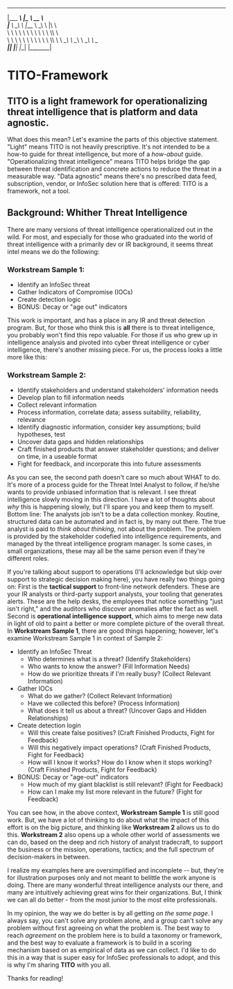  _________  ___  _________  ________     
|\___   ___\\  \|\___   ___\\   __  \    
\|___ \  \_\ \  \|___ \  \_\ \  \|\  \   
     \ \  \ \ \  \   \ \  \ \ \  \\\  \  
      \ \  \ \ \  \   \ \  \ \ \  \\\  \ 
       \ \__\ \ \__\   \ \__\ \ \_______\
        \|__|  \|__|    \|__|  \|_______|

# TITO-Framework

## TITO is a light framework for operationalizing threat intelligence that is platform and data agnostic.

What does this mean? Let's examine the parts of this objective statement. "Light" means TITO is not heavily prescriptive. It's not intended to be a how-to guide for threat intelligence, but more of a *how-about* guide. "Operationalizing threat intelligence" means TITO helps bridge the gap between threat identification and concrete actions to reduce the threat in a measurable way. "Data agnostic" means there's no prescribed data feed, subscription, vendor, or InfoSec solution here that is offered: TITO is a framework, not a tool. 

## Background: Whither Threat Intelligence 

There are many versions of threat intelligence operationalized out in the wild. For most, and especially for those who graduated into the world of threat intelligence with a primarily dev or IR background, it seems threat intel means we do the following:

### Workstream Sample 1: 
* Identify an InfoSec threat
* Gather Indicators of Compromise (IOCs)
* Create detection logic
* BONUS: Decay or "age out" indicators

This work is important, and has a place in any IR and threat detection program. But, for those who think this is **all** there is to threat intelligence, you probably won't find this repo valuable. For those if us who grew up in intelligence analysis and pivoted into cyber threat intelligence or cyber intelligence, there's another missing piece. For us, the process looks a little more like this:

### Workstream Sample 2:
* Identify stakeholders and understand stakeholders' information needs
* Develop plan to fill information needs
* Collect relevant information
* Process information, correlate data; assess suitability, reliability, relevance
* Identify diagnostic information, consider key assumptions; build hypotheses, test
* Uncover data gaps and hidden relationships
* Craft finished products that answer stakeholder questions; and deliver on time, in a useable format
* Fight for feedback, and incorporate this into future assessments

As you can see, the second path doesn't care so much about WHAT to do. It's more of a process guide for the Threat Intel Analyst to follow, if he/she wants to provide unbiased information that is relevant. I see threat intelligence slowly moving in this direction. I have a lot of thoughts about *why* this is happening slowly, but I'll spare you and keep them to myself. Bottom line: The analysts job isn't to be a data collection monkey. Routine, structured data can be automated and in fact is, by many out there. The true analyst is paid to *think about thinking*, not about the problem. The problem is provided by the stakeholder codefied into intelligence requirements, and managed by the threat intelligence program manager. Is some cases, in small organizations, these may all be the same person even if they're different roles. 

If you're talking about support to operations (I'll acknowledge but skip over support to strategic decision making here), you have really two things going on: First is the **tactical support** to front-line network defenders. These are your IR analysts or third-party support analysts, your tooling that generates alerts. These are the help desks, the employees that notice something "just isn't right," and the auditors who discover anomalies after the fact as well. Second is **operational intelligence support**, which aims to merge new data in light of old to paint a better or more complete picture of the overall threat. In **Workstream Sample 1**, there are good things happening; however, let's examine Workstream Sample 1 in context of Sample 2:

* Identify an InfoSec Threat
    * Who determines what is a threat? (Identify Stakeholders) 
    * Who wants to know the answer? (Fill Information Needs)
    * How do we prioritize threats if I'm really busy? (Collect Relevant Information)
* Gather IOCs
    * What do we gather? (Collect Relevant Information)
    * Have we collected this before? (Process Information)
    * What does it tell us about a threat? (Uncover Gaps and Hidden Relationships)
* Create detection login
    * Will this create false positives? (Craft Finished Products, Fight for Feedback)
    * Will this negatively impact operations? (Craft Finished Products, Fight for Feedback)
    * How will I know it works? How do I know when it stops working? (Craft Finished Products, Fight for Feedback)
* BONUS: Decay or "age-out" indicators 
    * How much of my giant blacklist is still relevant? (Fight for Feedback)
    * How can I make my list more relevant in the future? (Fight for Feedback)

You can see how, in the above context, **Workstream Sample 1** is still good work. But, we have a lot of thinking to do about what the impact of this effort is on the big picture, and thinking like **Workstream 2** allows us to do this. **Workstream 2** also opens up a whole other world of assessments we can do, based on the deep and rich history of analyst tradecraft, to support the business or the mission, operations, tactics; and the full spectrum of decision-makers in between.

I realize my examples here are oversimplified and incomplete -- but, they're for illustration purposes only and not meant to belittle the work anyone is doing. There are many wonderful threat intelligence analysts our there, and many are intuitively achieving great wins for their organizations. But, I think we can all do better - from the most junior to the most elite professionals. 

In my opinion, the way we do better is by all getting *on the same page*. I always say, you can't solve any problem alone, and a group can't solve any problem without first agreeing on what the problem is. The best way to reach *agreement* on the problem here is to build a taxonomy or framework, and the best way to evaluate a framework is to build in a scoring mechanism based on as empirical of data as we can collect. I'd like to do this in a way that is super easy for InfoSec professionals to adopt, and this is why I'm sharing **TITO** with you all. 

Thanks for reading!
